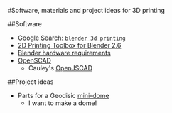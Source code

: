 #Software, materials and project ideas for 3D printing

##Software
-  [Google Search: `blender 3d printing`](https://www.google.com/webhp?sourceid=chrome-instant&ion=1&espv=2&ie=UTF-8#q=blender%203d%20printing)
-  [2D Printing Toolbox for Blender 2.6](http://wiki.blender.org/index.php/Extensions:2.6/Py/Scripts/Modeling/PrintToolbox)
-  [Blender hardware requirements](http://www.blender.org/download/requirements/)
-  [OpenSCAD](https://www.google.com/search?q=openscad&oq=openscad&aqs=chrome..69i57j69i61l3.3349j0j7&sourceid=chrome&es_sm=91&ie=UTF-8)
    +  Cauley's [OpenJSCAD](http://modifi3d.lablackey.com)

##Project ideas
-  Parts for a Geodisic [mini-dome](http://www.thingiverse.com/thing:26860)
    +  I want to make a dome!
